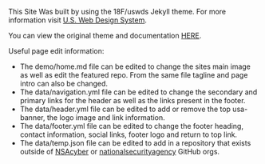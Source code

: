 This Site Was built by using the 18F/uswds Jekyll theme. For more information visit [U.S. Web Design System](https://designsystem.digital.gov).

You can view the original theme and documentation [HERE](https://github.com/18F/uswds-jekyll).

Useful page edit information: 
 

* The demo/home.md file can be edited to change the sites main image as well as edit the featured repo. From the same file tagline and page intro can also be changed.
* The data/navigation.yml file can be edited to change the secondary and primary links for the header as well as the links present in the footer. 
* The data/header.yml file can be edited to add or remove the top usa-banner, the logo image and link information. 
* The data/footer.yml file can be edited to change the footer heading, contact information, social links, footer logo and return to top link. 
* The data/temp.json file can be edited to add in a repository that exists outside of [NSAcyber](https://github.com/nsacyber) or [nationalsecurityagency](https://github.com/nationalsecurityagency) GitHub orgs.
